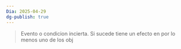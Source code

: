 ```yaml
---
Dia: 2025-04-29
dg-publish: true
---
```

> Evento o condicion incierta. Si sucede tiene un efecto en por lo menos uno de los obj